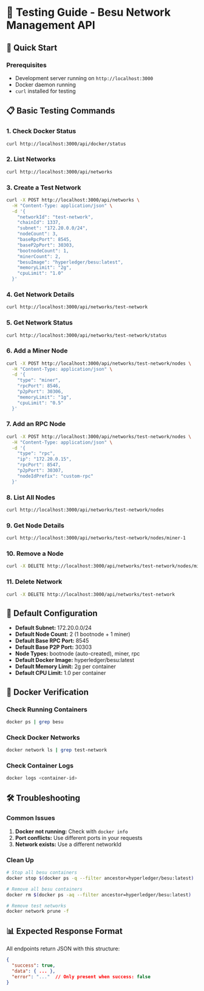 # 🧪 Testing Guide - Besu Network Management API

## 🚀 Quick Start

### Prerequisites
- Development server running on `http://localhost:3000`
- Docker daemon running
- `curl` installed for testing

## 📋 Basic Testing Commands

### 1. Check Docker Status
```bash
curl http://localhost:3000/api/docker/status
```

### 2. List Networks
```bash
curl http://localhost:3000/api/networks
```

### 3. Create a Test Network
```bash
curl -X POST http://localhost:3000/api/networks \
  -H "Content-Type: application/json" \
  -d '{
    "networkId": "test-network",
    "chainId": 1337,
    "subnet": "172.20.0.0/24",
    "nodeCount": 3,
    "baseRpcPort": 8545,
    "baseP2pPort": 30303,
    "bootnodeCount": 1,
    "minerCount": 2,
    "besuImage": "hyperledger/besu:latest",
    "memoryLimit": "2g",
    "cpuLimit": "1.0"
  }'
```

### 4. Get Network Details
```bash
curl http://localhost:3000/api/networks/test-network
```

### 5. Get Network Status
```bash
curl http://localhost:3000/api/networks/test-network/status
```

### 6. Add a Miner Node
```bash
curl -X POST http://localhost:3000/api/networks/test-network/nodes \
  -H "Content-Type: application/json" \
  -d '{
    "type": "miner",
    "rpcPort": 8546,
    "p2pPort": 30306,
    "memoryLimit": "1g",
    "cpuLimit": "0.5"
  }'
```

### 7. Add an RPC Node
```bash
curl -X POST http://localhost:3000/api/networks/test-network/nodes \
  -H "Content-Type: application/json" \
  -d '{
    "type": "rpc",
    "ip": "172.20.0.15",
    "rpcPort": 8547,
    "p2pPort": 30307,
    "nodeIdPrefix": "custom-rpc"
  }'
```

### 8. List All Nodes
```bash
curl http://localhost:3000/api/networks/test-network/nodes
```

### 9. Get Node Details
```bash
curl http://localhost:3000/api/networks/test-network/nodes/miner-1
```

### 10. Remove a Node
```bash
curl -X DELETE http://localhost:3000/api/networks/test-network/nodes/miner-1
```

### 11. Delete Network
```bash
curl -X DELETE http://localhost:3000/api/networks/test-network
```

## 🎯 Default Configuration

- **Default Subnet:** 172.20.0.0/24
- **Default Node Count:** 2 (1 bootnode + 1 miner)
- **Default Base RPC Port:** 8545
- **Default Base P2P Port:** 30303
- **Node Types:** bootnode (auto-created), miner, rpc
- **Default Docker Image:** hyperledger/besu:latest
- **Default Memory Limit:** 2g per container
- **Default CPU Limit:** 1.0 per container

## 🐳 Docker Verification

### Check Running Containers
```bash
docker ps | grep besu
```

### Check Docker Networks
```bash
docker network ls | grep test-network
```

### Check Container Logs
```bash
docker logs <container-id>
```

## 🛠️ Troubleshooting

### Common Issues
1. **Docker not running:** Check with `docker info`
2. **Port conflicts:** Use different ports in your requests
3. **Network exists:** Use a different networkId

### Clean Up
```bash
# Stop all besu containers
docker stop $(docker ps -q --filter ancestor=hyperledger/besu:latest)

# Remove all besu containers  
docker rm $(docker ps -aq --filter ancestor=hyperledger/besu:latest)

# Remove test networks
docker network prune -f
```

## 📊 Expected Response Format

All endpoints return JSON with this structure:
```json
{
  "success": true,
  "data": { ... },
  "error": "..."  // Only present when success: false
}
```
